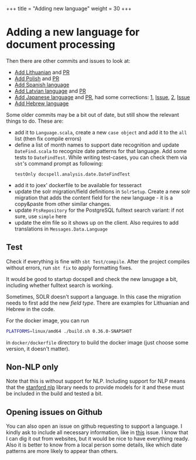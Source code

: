 +++
title = "Adding new language"
weight = 30
+++

# Adding a new language for document processing

Then there are other commits and issues to look at:

- [Add Lithuanian](https://github.com/eikek/docspell/issues/1540) and [PR](https://github.com/eikek/docspell/pull/1559/commits/9d69401fea8ff07330c8a9116bd0d987827317c9)
- [Add Polish](https://github.com/eikek/docspell/issues/1345) and [PR](https://github.com/eikek/docspell/pull/1559/commits/5ec311c331f1f78cc483cce54d5ab0e08454fea8)
- [Add Spanish language](https://github.com/eikek/docspell/commit/26dff18ae0d32ce2b32b4d11ce381ada0e99314f)
- [Add Latvian language](https://github.com/eikek/docspell/issues/679) and [PR](https://github.com/eikek/docspell/pull/694/commits/9991ad5fcc43ccefe011a6cc4d01bdae4bcd4573)
- [Add Japanese language](https://github.com/eikek/docspell/issues/948) and [PR](https://github.com/eikek/docspell/pull/961/commits/f994d4b2488e64668ee064676f8c6469d9ccc1be), had some corrections: [1](https://github.com/eikek/docspell/commit/c59d4f8a6d021ec4b01a92320c211248503f16a5), [Issue](https://github.com/eikek/docspell/issues/973), [2](https://github.com/eikek/docspell/pull/2505), [Issue](https://github.com/eikek/docspell/issues/2445)
- [Add Hebrew language](https://github.com/eikek/docspell/pull/1027)

Some older commits may be a bit out of date, but still show the
relevant things to do. These are:

- add it to `Language.scala`, create a new `case object` and add it to
  the `all` list (then fix compile errors)
- define a list of month names to support date recognition and update
  `DateFind.scala` to recognize date patterns for that language. Add
  some tests to `DateFindTest`. While writing test-cases, you can check
  them via `sbt`'s command prompt as following:
    ```
    testOnly docspell.analysis.date.DateFindTest
    ```
- add it to joex' dockerfile to be available for tesseract
- update the solr migration/field definitions in `SolrSetup`. Create a
  new solr migration that adds the content field for the new
  language - it is a copy&paste from other similar changes.
- update `FtsRepository` for the PostgreSQL fulltext search variant:
  if not sure, use `simple` here
- update the elm file so it shows up on the client. Also requires to
  add translations in `Messages.Data.Language`

## Test

Check if everything is fine with `sbt Test/compile`. After the project
compiles without errors, run `sbt fix` to apply formatting fixes.

It would be good to startup docspell and check the new lanugage a bit,
including whether fulltext search is working.

Sometimes, SOLR doesn't support a language. In this case the migration
needs to first add the new *field type*. There are examples for
Lithuanian and Hebrew in the code.

For the docker image, you can run

```bash
PLATFORMS=linux/amd64 ./build.sh 0.36.0-SNAPSHOT
```

in `docker/dockerfile` directory to build the docker image (just
choose some version, it doesn't matter).

## Non-NLP only

Note that this is without support for NLP. Including support for NLP
means that the [stanford nlp](https://github.com/stanfordnlp/CoreNLP)
library needs to provide models for it and these must be included in
the build and tested a bit.

## Opening issues on Github

You can also open an issue on github requesting to support a language.
I kindly ask to include all necessary information, like in
[this](https://github.com/eikek/docspell/issues/1540) issue. I know
that I can dig it out from websites, but it would be nice to have
everything ready. Also it is better to know from a local person some
details, like which date patterns are more likely to appear than
others.
